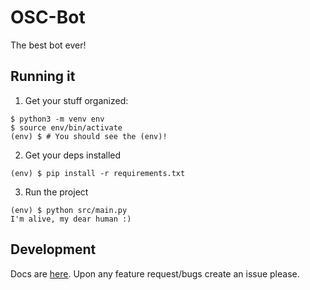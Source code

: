 # OSC-Bot

The best bot ever!


## Running it

1. Get your stuff organized:
``` shell
$ python3 -m venv env
$ source env/bin/activate
(env) $ # You should see the (env)!
```

2. Get your deps installed
``` shell
(env) $ pip install -r requirements.txt
```

3. Run the project
``` shell
(env) $ python src/main.py
I'm alive, my dear human :)
```


## Development

Docs are [here](docs/01%20-%20How%20Does%20it%20Work.md). Upon any feature
request/bugs create an issue please.